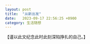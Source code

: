```yaml
---
layout: post
title:  "从新出发"
date:   2023-09-17 22:56:25 +0900
category: 生活随想
---
```


【谨以此文纪念此时此刻深陷挣扎的自己。】